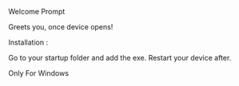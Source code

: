 Welcome Prompt

Greets you, once device opens!

Installation : 

Go to your startup folder and add the exe.
Restart your device after.

Only For Windows
